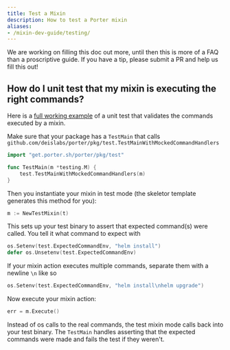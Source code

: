 ```yaml
---
title: Test a Mixin
description: How to test a Porter mixin
aliases:
- /mixin-dev-guide/testing/
---
```


We are working on filling this doc out more, until then this is more of a FAQ than a proscriptive guide. If you have
a tip, please submit a PR and help us fill this out!

## How do I unit test that my mixin is executing the right commands?

Here is a [full working example][example] of a unit test that validates the commands executed by a mixin.

Make sure that your package has a `TestMain` that calls `github.com/deislabs/porter/pkg/test.TestMainWithMockedCommandHandlers`

```go
import "get.porter.sh/porter/pkg/test"

func TestMain(m *testing.M) {
	test.TestMainWithMockedCommandHandlers(m)
}
```

Then you instantiate your mixin in test mode (the skeletor template generates this method for you):

```go
m := NewTestMixin(t)
```

This sets up your test binary to assert that expected command(s) were called. You tell it what command to expect with

```go
os.Setenv(test.ExpectedCommandEnv, "helm install")
defer os.Unsetenv(test.ExpectedCommandEnv)
```

If your mixin action executes multiple commands, separate them with a newline `\n` like so

```go
os.Setenv(test.ExpectedCommandEnv, "helm install\nhelm upgrade")
```

Now execute your mixin action:

```go
err = m.Execute()
```

Instead of os calls to the real commands, the test mixin mode calls back into your test binary. The `TestMain` handles
asserting that the expected commands were made and fails the test if they weren't.

[example]: https://github.com/deislabs/porter-gcloud/blob/v0.2.1-beta.1/pkg/gcloud/execute_test.go
